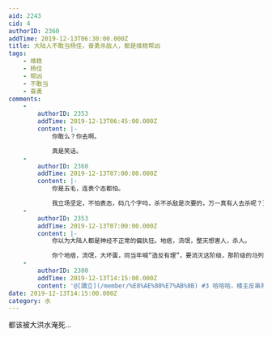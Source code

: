 ```yaml
---
aid: 2243
cid: 4
authorID: 2360
addTime: 2019-12-13T06:30:00.000Z
title: 大陆人不敢当杨佳，奋勇杀敌人，都是维稳帮凶
tags:
    - 维稳
    - 杨佳
    - 帮凶
    - 不敢当
    - 奋勇
comments:
    -
        authorID: 2353
        addTime: 2019-12-13T06:45:00.000Z
        content: |-
            你敢么？你去啊。

            真是笑话。
    -
        authorID: 2360
        addTime: 2019-12-13T07:00:00.000Z
        content: |-
            你是五毛，连表个态都怕。

            我立场坚定，不怕表态，码几个字吗，杀不杀敌是次要的，万一真有人去杀呢？更应鼓励。
    -
        authorID: 2353
        addTime: 2019-12-13T07:00:00.000Z
        content: |-
            你以为大陆人都是神经不正常的偏执狂。地痞，流氓，整天想害人，杀人。

            你个地痞，流氓，大坏蛋，同当年喊“造反有理”，要消灭这阶级，那阶级的马列毛们一样坏。
    -
        authorID: 2300
        addTime: 2019-12-13T14:15:00.000Z
        content: '@[讀立](/member/%E8%AE%80%E7%AB%8B) #3 哈哈哈，楼主反串黑居然还有人上钩了。'
date: 2019-12-13T14:15:00.000Z
category: 水
---
```


都该被大洪水淹死…

